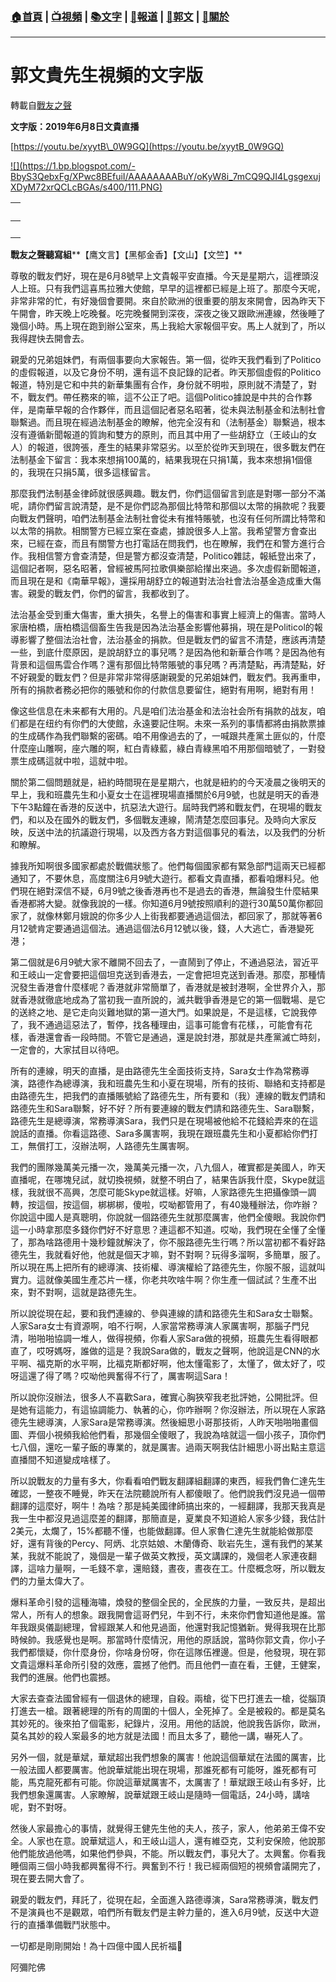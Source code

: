 ###  [:house:首頁](https://github.com/ourhimalayas/home) | [:tv:視頻](https://github.com/ourhimalayas/videos) | [:books:文字](https://github.com/ourhimalayas/txt) | [:newspaper:報道](https://github.com/ourhimalayas/news) | [:eagle:郭文](https://github.com/ourhimalayas/guomedia) | [:pray:關於](https://github.com/ourhimalayas/home/tree/master/about)
---
# 郭文貴先生視頻的文字版
轉載自[戰友之聲](http://littleantvoice.blogspot.com)

**文字版：****2019****年****6****月****8****日文貴直播**


[https://youtu.be/xyytB\_0W9GQ](https://youtu.be/xyytB_0W9GQ)



[!\[\](https://1.bp.blogspot.com/-BbyS3QebxFg/XPwc8BEfuiI/AAAAAAAABuY/oKyW8i_7mCQ9QJI4LgsgexujXDyM72xrQCLcBGAs/s400/111.PNG)](https://1.bp.blogspot.com/-BbyS3QebxFg/XPwc8BEfuiI/AAAAAAAABuY/oKyW8i_7mCQ9QJI4LgsgexujXDyM72xrQCLcBGAs/s1600/111.PNG)








| <br> |
| --- |
| <br> | <br> |


**戰友之聲聽寫組****【鹰文言】【黑郁金香】【文山】【文竺】**


尊敬的戰友們好，現在是6月8號早上文貴報平安直播。今天是星期六，這裡頭沒人上班。只有我們這喜馬拉雅大使館，早早的這裡都已經是上班了。那麼今天呢，非常非常的忙，有好幾個會要開。來自於歐洲的很重要的朋友來開會，因為昨天下午開會，昨天晚上吃晚餐。吃完晚餐開到深夜，深夜之後又跟歐洲連線，然後睡了幾個小時。馬上現在跑到辦公室來，馬上我給大家報個平安。馬上人就到了，所以我得趕快去開會去。


親愛的兄弟姐妹們，有兩個事要向大家報告。第一個，從昨天我們看到了Politico的虛假報道，以及它身份不明，還有這不良記錄的記者。昨天那個虛假的Politico報道，特別是它和中共的新華集團有合作，身份就不明啦，原則就不清楚了，對不，戰友們。帶任務來的嘛，這不公正了吧。這個Politico據說是中共的合作夥伴，是南華早報的合作夥伴，而且這個記者惡名昭著，從未與法制基金和法制社會聯繫過。而且現在經過法制基金的瞭解，他完全沒有和（法制基金）聯繫過，根本沒有遵循新聞報道的質詢和雙方的原則，而且其中用了一些胡舒立（王岐山的女人）的報道，很誇張，產生的結果非常惡劣。以至於從昨天到現在，很多戰友們在法制基金下留言：我本來想捐100萬的，結果我現在只捐1萬，我本來想捐1個億的，我現在只捐5萬，很多這樣留言。


那麼我們法制基金律師就很感興趣。戰友們，你們這個留言到底是對哪一部分不滿呢，請你們留言說清楚，是不是你們認為那個比特幣和那個以太幣的捐款呢？我要向戰友們聲明，咱們法制基金法制社會從未有推特賬號，也沒有任何所謂比特幣和以太幣的捐款。相關警方已經立案在查處，據說很多人上當。我希望警方會查出來，已經在查，而且有關警方也打電話在問我們，也在瞭解，我們在和警方進行合作。我相信警方會查清楚，但是警方都沒查清楚，Politico雜誌，報紙登出來了，這個記者啊，惡名昭著，曾經被馬阿拉歌俱樂部給攆出來過。多次虛假新聞報道，而且現在是和《南華早報》，還採用胡舒立的報道對法治社會法治基金造成重大傷害。親愛的戰友們，你們的留言，我都收到了。


法治基金受到重大傷害，重大損失，名譽上的傷害和事實上經濟上的傷害。當時人家唐柏橋，唐柏橋這個畜生告我是因為法治基金影響他募捐，現在是Politicol的報導影響了整個法治社會，法治基金的捐款。但是戰友們的留言不清楚，應該再清楚一些，到底什麼原因，是說胡舒立的事兒嗎？是因為他和新華合作嗎？是因為他有背景和這個馬雲合作嗎？還有那個比特幣賬號的事兒嗎？再清楚點，再清楚點，好不好親愛的戰友們？但是非常非常得感謝親愛的兄弟姐妹們，戰友們。我再重申，所有的捐款者務必把你的賬號和你的付款信息要留住，絕對有用啊，絕對有用！


像这些信息在未来都有大用的。凡是咱们法治基金和法治社会所有捐款的战友，咱们都是在纽约有你們的大使館，永遠要記住啊。未來一系列的事情都將由捐款票據的生成碼作為我們聯繫的密碼。咱不用像過去的了，一喊跟共產黨土匪似的，什麼什麼座山雕啊，座六雕的啊，紅白青綠藍，綠白青綠黑咱不用那個暗號了，一對發票生成碼這就中啦，這就中啦。


關於第二個問題就是，紐約時間現在是星期六，也就是紐約的今天凌晨之後明天的早上，我和班農先生和小夏女士在這裡現場直播關於6月9號，也就是明天的香港下午3點鐘在香港的反送中，抗惡法大遊行。屆時我們將和戰友們，在現場的戰友們，和以及在國外的戰友們，多個戰友連線，鬧清楚怎麼回事兒。及時向大家反映，反送中法的抗議遊行現場，以及西方各方對這個事兒的看法，以及我們的分析和瞭解。


據我所知啊很多國家都處於戰備狀態了。他們每個國家都有緊急部門這兩天已經都通知了，不要休息，高度關注6月9號大遊行。都看文貴直播，都看咱爆料兒。他們現在絕對深信不疑，6月9號之後香港再也不是過去的香港，無論發生什麼結果香港都將大變。就像我說的一樣。你知道6月9號按照順利的遊行30萬50萬你都回家了，就像林鄭月娥說的你多少人上街我都要通過這個法，都回家了，那就等著6月12號肯定要通過這個法。通過這個法6月12號以後，錢，人大逃亡，香港變死港；


第二個就是6月9號大家不離開不回去了，一直鬧到了停止，不通過惡法，習近平和王岐山一定會要把這個坦克送到香港去，一定會把坦克送到香港。那麼，那種情況發生香港會什麼樣呢？香港就非常簡單了，香港就是被封港啊，全世界介入，那就香港就徹底地成為了當初我一直所說的，滅共戰爭香港是它的第一個戰場、是它的送終之地、是它走向災難地獄的第一道大門。如果說是，不是這樣，它說我停了，我不通過這惡法了，暫停，找各種理由，這事可能會有花樣，，可能會有花樣，香港還會香一段時間。不管它是通過，還是說封港，那就是共產黨滅亡時刻，一定會的，大家拭目以待吧。


所有的連線，明天的直播，是由路德先生全面技術支持，Sara女士作為常務導演，路德作為總導演，我和班農先生和小夏在現場，所有的技術、聯絡和支持都是由路德先生，把我們的直播賬號給了路德先生，所有要和（我）連線的戰友們請和路德先生和Sara聯繫，好不好？所有要連線的戰友們請和路德先生、Sara聯繫，路德先生是總導演，常務導演Sara，我們只是在現場被他給不花錢給弄來的在這說話的直播。你看這路德、Sara多厲害啊，我現在跟班農先生和小夏都給你們打工，無償打工，沒辦法啊，人路德先生厲害啊。


我們的團隊幾萬美元播一次，幾萬美元播一次，八九個人，確實都是美國人，昨天直播呢，在哪塊兒試，就切換視頻，就整不明白了，結果告訴我什麼，Skype就這樣，我就很不高興，怎麼可能Skype就這樣。好嘛，人家路德先生把攝像頭一調轉，按這個，按這個，梆梆梆，傻啦，哎呦都管用了，有40幾種辦法，你咋辦？你說這中國人是真聰明，你說就一個路德先生就那麼厲害，他們全傻眼。我說你們這一小時拿那麼多錢你們好不好意思？連這都不知道。哎呦，我們現在全懂了全懂了，那為啥路德用十幾秒鐘就解決了，你不服路德先生行嗎？所以當初都不看好路德先生，我就看好他，他就是個天才嘛，對不對啊？玩得多溜啊，多簡單，服了。所以現在馬上把所有的總導演、技術權、導演權給了路德先生，你服不服，這就叫實力。這就像美國生產芯片一樣，你老共吹啥牛啊？你生產一個試試？生產不出來，對不對啊，這就是路德先生。


所以說從現在起，要和我們連線的、參與連線的請和路德先生和Sara女士聯繫。人家Sara女士有資源啊，咱不行啊，人家當常務導演人家厲害啊，那腦子門兒清，啪啪啪協調一堆人，做得視頻，你看人家Sara做的視頻，班農先生看得眼都直了，哎呀媽呀，誰做的這是？我說Sara做的，戰友之聲啊，他說這是CNN的水平啊、福克斯的水平啊，比福克斯都好啊，他太懂電影了，太懂了，做太好了，哎呀這還了得了嗎？哎呦他興奮得不行了，厲害啊這Sara！


所以說你沒辦法，很多人不喜歡Sara，確實心胸狹窄我老批評她，公開批評。但是她有這能力，有這協調能力、執著的心，你咋辦啊？你沒辦法，所以現在人家路德先生總導演，人家Sara是常務導演。然後細思小哥那技術，人昨天啪啪啪畫個圖、弄個小視頻我給他們看，那幾個全傻眼了，我說為啥就這一個小孩子，頂你們七八個，還吃一輩子飯的專業的，就是厲害。過兩天啊我估計細思小哥出點主意這直播間不知道變成啥樣了。


所以說戰友的力量有多大，你看看咱們戰友翻譯組翻譯的東西，經我們魯仁達先生確認，一整夜不睡覺，昨天在法院聽說所有人都傻眼了。他們說我們沒見過一個帶翻譯的這麼好，啊牛！為啥？那是純美國律師搞出來的，一經翻譯，我那天我真是我一生中都沒見過這麼差的翻譯，那簡直是，夏業良不知道給人家多少錢，我估計2美元，太爛了，15%都聽不懂，也能做翻譯。但人家魯仁達先生就能給做那麼好，還有背後的Percy、阿炳、北京姑娘、木蘭傳奇、耿岩先生，還有我們的某某某，我就不能說了，幾個是一輩子做英文教授，英文講課的，幾個老人家連夜翻譯，這啥力量啊，一毛錢不拿，還賠錢，晝夜，晝夜在工。什麼概念呀，所以戰友們的力量太偉大了。


爆料革命引發的這種海嘯，煥發的整個全民的，全民族的力量，一致反共，是超出常人，所有人的想象。跟我開會這哥們兒，牛到不行，未來你們會知道他是誰。當年我跟吳儀副總理，曾經跟某人和他見過面，他還對我記憶猶新。覺得我現在比那時候帥。我感覺也是啊。那當時什麼情況，用他的原話說，當時你郭文貴，你小子我們都懷疑，你什麼身份，你啥身份呀，你在這隊伍裡邊。但是，他發現，現在郭文貴這爆料革命所引發的效應，震撼了他們。而且他們一直在看，王健，王健案，我們的進展。他們也震撼。


大家去查查法國曾經有一個退休的總理，自殺。兩槍，從下巴打進去一槍，從腦頂打進去一槍。跟著總理的所有的周圍的十個人，全死掉了。全是被殺的。都是莫名其妙死的。後來拍了個電影，紀錄片，沒用。用他的話說，他說我告訴你，歐洲，莫名其妙的殺人案最多的地方就是法國！而且太多了，聽他一講，嚇死人了。


另外一個，就是華斌，華斌超出我們想象的厲害！他說這個華斌在法國的厲害，比一般法國人都要厲害。他說華斌能出現在現場，那誰死都有可能呀，誰死都有可能，馬克龍死都有可能。你說這華斌厲害不，太厲害了！華斌跟王岐山有多好，比我們想象還厲害。人家瞭解，說華斌跟王岐山是隨時一個電話，24小時，講啥呢，對不對呀。


然後人家最擔心的事情，就覺得王健先生他的夫人，孩子，家人，他弟弟王偉不安全。人家也在意。說華斌這人，和王岐山這人，還有維亞克，艾利安保險，他說那他們能放過他嗎，如果他們參與，不能。所以戰友們，事兒大了。太興奮。你看我睡個兩三個小時我都興奮得不行。興奮到不行！我已經兩個短的視頻會議開完了，現在要去開大會了。


親愛的戰友們，拜託了，從現在起，全面進入路德導演，Sara常務導演，戰友們不是演員也不是觀眾，咱們所有戰友們是主幹力量的，進入6月9號，反送中大遊行的直播準備戰鬥狀態中。


一切都是剛剛開始！為十四億中國人民祈福🙏


阿彌陀佛